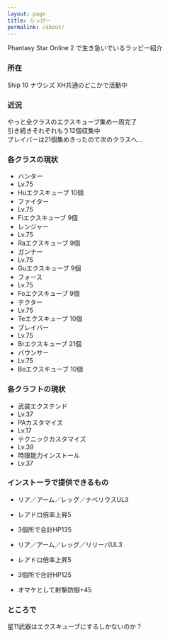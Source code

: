 ```yaml
---
layout: page
title: らっぴー
permalink: /about/
---
```


Phantasy Star Online 2  で生き急いでいるラッピー紹介

### 所在

Ship 10 ナウシズ XH共通のどこかで活動中

### 近況

やっと全クラスのエクスキューブ集め一周完了  
引き続きそれぞれもう12個収集中  
ブレイバーは21個集めきったので次のクラスへ…

### 各クラスの現状

- ハンター
 - Lv.75
 - Huエクスキューブ 10個
- ファイター
 - Lv.75
 - Fiエクスキューブ  9個
- レンジャー
 - Lv.75
 - Raエクスキューブ  9個
- ガンナー
 - Lv.75
 - Guエクスキューブ  9個
- フォース
 - Lv.75
 - Foエクスキューブ  9個
- テクター
 - Lv.75
 - Teエクスキューブ 10個
- ブレイバー
 - Lv.75
 - Brエクスキューブ 21個
- バウンサー
 - Lv.75
 - Boエクスキューブ 10個

### 各クラフトの現状

- 武装エクステンド
 - Lv.37
- PAカスタマイズ
 - Lv.17
- テクニックカスタマイズ
 - Lv.39
- 時限能力インストール
 - Lv.37

### インストーラで提供できるもの

- リア／アーム／レッグ／ナベリウスUL3
 - レアドロ倍率上昇5
 - 3個所で合計HP135

- リア／アーム／レッグ／リリーパUL3
 - レアドロ倍率上昇5
 - 3個所で合計HP125
 - オマケとして射撃防御+45

### ところで

星11武器はエクスキューブにするしかないのか？
